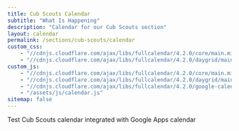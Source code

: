 ```yaml
---
title: Cub Scouts Calendar
subtitle: "What Is Happening"
description: "Calendar for our Cub Scouts section"
layout: calendar
permalink: /sections/cub-scouts/calendar
custom_css:
    - "//cdnjs.cloudflare.com/ajax/libs/fullcalendar/4.2.0/core/main.min.css"
    - "//cdnjs.cloudflare.com/ajax/libs/fullcalendar/4.2.0/daygrid/main.min.css"
custom_js:
    - "//cdnjs.cloudflare.com/ajax/libs/fullcalendar/4.2.0/core/main.min.js"
    - "//cdnjs.cloudflare.com/ajax/libs/fullcalendar/4.2.0/daygrid/main.min.js"
    - "//cdnjs.cloudflare.com/ajax/libs/fullcalendar/4.2.0/google-calendar/main.min.js"
    - "/assets/js/calendar.js"
sitemap: false
---
```


Test Cub Scouts calendar integrated with Google Apps calendar